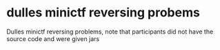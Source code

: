 # dulles minictf reversing probems
Dulles minictf reversing problems, note that participants did not have the source code and were given jars
